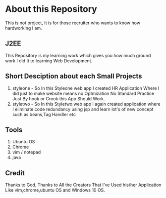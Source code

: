 # About this Repository
This is not project, It is for those recruiter who wants to know how hardworking I am.

## J2EE
This Repository is my learning work which gives you how much ground work I did It to learning Web Development.

## Short Desciption about each Small Projects
1) styleone - So In this Styleone web app I created HR Application Where I did just to make website means no Optmization No Standard Practice Just By hook or Crook this App Should Work.
2) styletwo - So In this Styletwo web app I again created application where I eliminate code redundancy using jsp and learn lot's of new concept such as beans,Tag Handler etc

## Tools
1) Ubuntu OS
2) Chrome
3) vim / notepad
4) java


## Credit
Thanks to God, Thanks to All the Creators That I've Used his/her Application Like vim,chrome,ubuntu OS and Windows 10 OS.
